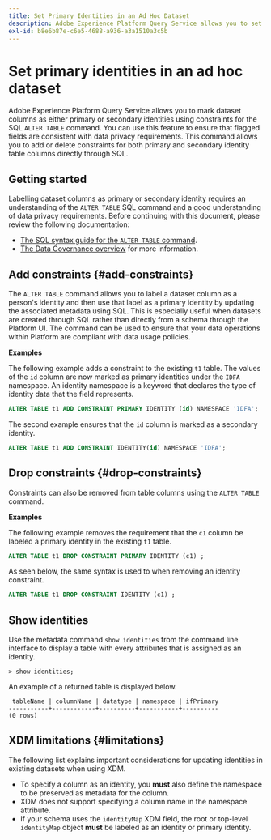 ```yaml
---
title: Set Primary Identities in an Ad Hoc Dataset
description: Adobe Experience Platform Query Service allows you to set an identity or a primary identity for ad hoc schema dataset fields directly through the SQL ALTER TABLE command. The document explains how to use the ALTER TABLE command to set a primary identity or secondary identity.
exl-id: b8e6b87e-c6e5-4688-a936-a3a1510a3c5b
---
```

# Set primary identities in an ad hoc dataset

Adobe Experience Platform Query Service allows you to mark dataset columns as either primary or secondary identities using constraints for the SQL `ALTER TABLE` command. You can use this feature to ensure that flagged fields are consistent with data privacy requirements. This command allows you to add or delete constraints for both primary and secondary identity table columns directly through SQL.

## Getting started 

Labelling dataset columns as primary or secondary identity requires an understanding of the `ALTER TABLE` SQL command and a good understanding of data privacy requirements. Before continuing with this document, please review the following documentation:

* [The SQL syntax guide for the `ALTER TABLE` command](../sql/syntax.md). 
* [The Data Governance overview](../../data-governance/home.md) for more information.

## Add constraints {#add-constraints}

The `ALTER TABLE` command allows you to label a dataset column as a person's identity and then use that label as a primary identity by updating the associated metadata using SQL. This is especially useful when datasets are created through SQL rather than directly from a schema through the Platform UI. The command can be used to ensure that your data operations within Platform are compliant with data usage policies.

**Examples**

The following example adds a constraint to the existing `t1` table. The values of the `id` column are now marked as primary identities under the `IDFA` namespace. An identity namespace is a keyword that declares the type of identity data that the field represents.

```sql
ALTER TABLE t1 ADD CONSTRAINT PRIMARY IDENTITY (id) NAMESPACE 'IDFA';
```

The second example ensures that the `id` column is marked as a secondary identity.

```sql
ALTER TABLE t1 ADD CONSTRAINT IDENTITY(id) NAMESPACE 'IDFA';
```

## Drop constraints {#drop-constraints}

Constraints can also be removed from table columns using the `ALTER TABLE` command.

**Examples**

The following example removes the requirement that the `c1` column be labeled a primary identity in the existing `t1` table.

```sql
ALTER TABLE t1 DROP CONSTRAINT PRIMARY IDENTITY (c1) ;
```

As seen below, the same syntax is used to when removing an identity constraint.

```sql
ALTER TABLE t1 DROP CONSTRAINT IDENTITY (c1) ;
```

## Show identities

Use the metadata command `show identities` from the command line interface to display a table with every attributes that is assigned as an identity.

```shell
> show identities;
```

An example of a returned table is displayed below.

```console
 tableName | columnName | datatype | namespace | ifPrimary
-----------+------------+----------+-----------+----------
(0 rows)
```

## XDM limitations {#limitations}

The following list explains important considerations for updating identities in existing datasets when using XDM.

* To specify a column as an identity, you **must** also define the namespace to be preserved as metadata for the column.
* XDM does not support specifying a column name in the namespace attribute.
* If your schema uses the `identityMap` XDM field, the root or top-level `identityMap` object **must** be labeled as an identity or primary identity.
